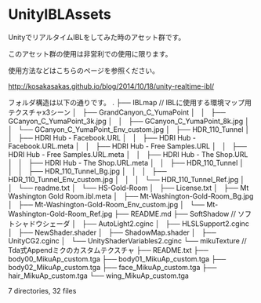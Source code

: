 UnityIBLAssets
==============

UnityでリアルタイムIBLをしてみた時のアセット群です。

このアセット群の使用は非営利での使用に限ります。

使用方法などはこちらのページを参照ください。

http://kosakasakas.github.io/blog/2014/10/18/unity-realtime-ibl/

フォルダ構造は以下の通りです。
.
├── IBLmap // IBLに使用する環境マップ用テクスチャx3シーン
│   ├── GrandCanyon_C_YumaPoint
│   │   ├── GCanyon_C_YumaPoint_3k.jpg
│   │   ├── GCanyon_C_YumaPoint_8k.jpg
│   │   └── GCanyon_C_YumaPoint_Env_custom.jpg
│   ├── HDR_110_Tunnel
│   │   ├── HDRI Hub - Facebook.URL
│   │   ├── HDRI Hub - Facebook.URL.meta
│   │   ├── HDRI Hub - Free Samples.URL
│   │   ├── HDRI Hub - Free Samples.URL.meta
│   │   ├── HDRI Hub - The Shop.URL
│   │   ├── HDRI Hub - The Shop.URL.meta
│   │   ├── HDR_110_Tunnel
│   │   │   ├── HDR_110_Tunnel_Bg.jpg
│   │   │   ├── HDR_110_Tunnel_Env_custom.jpg
│   │   │   └── HDR_110_Tunnel_Ref.jpg
│   │   └── readme.txt
│   └── HS-Gold-Room
│       ├── License.txt
│       ├── Mt Washington Gold Room.ibl.meta
│       ├── Mt-Washington-Gold-Room_Bg.jpg
│       ├── Mt-Washington-Gold-Room_Env_custom.jpg
│       └── Mt-Washington-Gold-Room_Ref.jpg
├── README.md
├── SoftShadow // ソフトシャドウシェーダ
│   ├── AutoLight2.cginc
│   ├── HLSLSupport2.cginc
│   ├── NewShader.shader
│   ├── ShadowMap.shader
│   ├── UnityCG2.cginc
│   └── UnityShaderVariables2.cginc
└── mikuTexture // Tda式Appendミクのカスタムテクスチャ
    ├── README.txt
    ├── body00_MikuAp_custom.tga
    ├── body01_MikuAp_custom.tga
    ├── body02_MikuAp_custom.tga
    ├── face_MikuAp_custom.tga
    ├── hair_MikuAp_custom.tga
    └── wing_MikuAp_custom.tga

7 directories, 32 files
